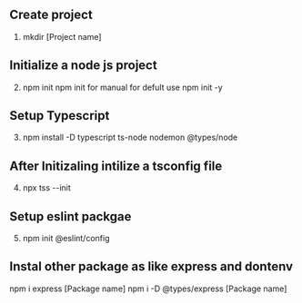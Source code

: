 ## Create project

1. mkdir [Project name]

## Initialize a node js project

2. npm init npm init for manual for defult use npm init -y

## Setup Typescript

3. npm install -D typescript ts-node nodemon @types/node

## After Initizaling intilize a tsconfig file

4. npx tss --init

## Setup eslint packgae

5. npm init @eslint/config

## Instal other package as like express and dontenv

npm i express [Package name]
npm i -D @types/express [Package name]
